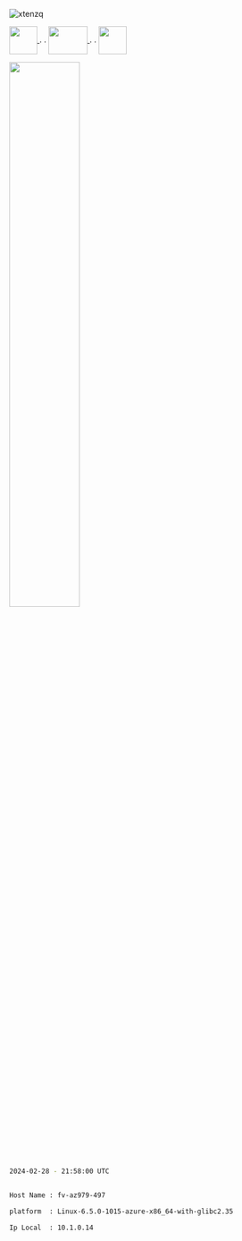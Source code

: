 

 <p align="left"> <img src="https://komarev.com/ghpvc/?username=xtenzq&label=Profile%20views&color=0e75b6&style=flat" alt="xtenzq" /> </p>  

 <p> <a href="https://twitter.com/xtenzq" target="blank"><img align="center" src="https://iconape.com/wp-content/png_logo_vector/drone.png" height="50px" width="50px" />  </a>  .  .
 <a href="https://youtube.com" target="blank"><img align="center" src="https://iconape.com/wp-content/files/cm/286303/svg/youtube-icon-logo-logo-icon-png-svg.png" height="50px" width="70px" />  </a>  .  .
 <a href="https://twitter.com/xtenzq" target="blank"><img align="center" src="https://image.flaticon.com/icons/png/128/1409/1409937.png" height="50px" width="50px" /></a> </p>  
  <p align="left"> <img src="https://www.pngarts.com/files/12/Blue-Discord-Logo-Icon-PNG-Picture.png" height="50%" width="50%"  /> </p>  


 ```bash

 2024-02-28 - 21:58:00 UTC

 ```


 ```bash

 Host Name : fv-az979-497

 platform  : Linux-6.5.0-1015-azure-x86_64-with-glibc2.35

 Ip Local  : 10.1.0.14

 ```



 